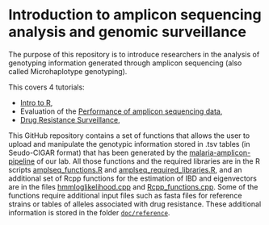 # Introduction to amplicon sequencing analysis and genomic surveillance

The purpose of this repository is to introduce researchers in the analysis of genotyping information generated through amplicon sequencing (also called Microhaplotype genotyping).

This covers 4 tutorials:

- [Intro to R](https://paulonvnv.github.io/intro_to_genomic_surveillance/Intro_to_R.html),
- Evaluation of the [Performance of amplicon sequencing data](https://paulonvnv.github.io/intro_to_genomic_surveillance/Sequencing_Performance.html),
- [Drug Resistance Surveillance](https://paulonvnv.github.io/intro_to_genomic_surveillance/Drug_resistance_surveillance.html),


This GitHub repository contains a set of functions that allows the user to upload and manipulate the genotypic information stored in .tsv tables (in Seudo-CIGAR format) that has been generated by the [malaria-amplicon-pipeline](https://github.com/broadinstitute/malaria-amplicon-pipeline) of our lab. All those functions and the required libraries are in the R scripts [amplseq_functions.R](https://github.com/Paulonvnv/intro_to_genomic_surveillance/blob/main/docs/functions_and_libraries/amplseq_functions.R) and [amplseq_required_libraries.R](https://github.com/Paulonvnv/intro_to_genomic_surveillance/blob/main/docs/functions_and_libraries/amplseq_required_libraries.R), and an additional set of Rcpp functions for the estimation of IBD and eigenvectors are in the files [hmmloglikelihood.cpp](https://github.com/Paulonvnv/MHap-Analysis/blob/main/docs/functions_and_libraries/hmmloglikelihood.cpp) and [Rcpp_functions.cpp](https://github.com/Paulonvnv/intro_to_genomic_surveillance/blob/main/docs/functions_and_libraries/Rcpp_functions.cpp). Some of the functions require additional input files such as fasta files for reference strains or tables of alleles associated with drug resistance. These additional information is stored in the folder [`doc/reference`](https://github.com/Paulonvnv/intro_to_genomic_surveillance/tree/main/docs/reference).




